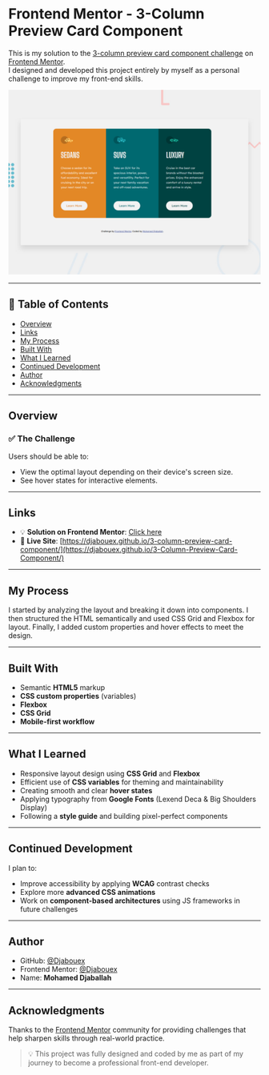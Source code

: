 # Frontend Mentor - 3-Column Preview Card Component

This is my solution to the [3-column preview card component challenge](https://www.frontendmentor.io/challenges/3column-preview-card-component-pH92eAR2-) on [Frontend Mentor](https://www.frontendmentor.io/profile/Djabouex).  
I designed and developed this project entirely by myself as a personal challenge to improve my front-end skills.

![Design Preview](./design/desktop-preview.png)

---

## 📑 Table of Contents

- [Overview](#overview)
- [Links](#links)
- [My Process](#my-process)
- [Built With](#built-with)
- [What I Learned](#what-i-learned)
- [Continued Development](#continued-development)
- [Author](#author)
- [Acknowledgments](#acknowledgments)

---

## Overview

### ✅ The Challenge

Users should be able to:

- View the optimal layout depending on their device's screen size.
- See hover states for interactive elements.

---

## Links

- 💡 **Solution on Frontend Mentor**: [Click here](https://www.frontendmentor.io/solutions/responsive-3-column-card-using-css-grid-and-flexbox-eZPoPdYABl)
- 🚀 **Live Site**: [https://djabouex.github.io/3-column-preview-card-component/](https://djabouex.github.io/3-Column-Preview-Card-Component/)

---

## My Process

I started by analyzing the layout and breaking it down into components. I then structured the HTML semantically and used CSS Grid and Flexbox for layout. Finally, I added custom properties and hover effects to meet the design.

---

## Built With

- Semantic **HTML5** markup
- **CSS custom properties** (variables)
- **Flexbox**
- **CSS Grid**
- **Mobile-first workflow**

---

## What I Learned

- Responsive layout design using **CSS Grid** and **Flexbox**
- Efficient use of **CSS variables** for theming and maintainability
- Creating smooth and clear **hover states**
- Applying typography from **Google Fonts** (Lexend Deca & Big Shoulders Display)
- Following a **style guide** and building pixel-perfect components

---

## Continued Development

I plan to:

- Improve accessibility by applying **WCAG** contrast checks
- Explore more **advanced CSS animations**
- Work on **component-based architectures** using JS frameworks in future challenges

---

## Author

- GitHub: [@Djabouex](https://github.com/Djabouex)
- Frontend Mentor: [@Djabouex](https://www.frontendmentor.io/profile/Djabouex)
- Name: **Mohamed Djaballah**

---

## Acknowledgments

Thanks to the [Frontend Mentor](https://www.frontendmentor.io) community for providing challenges that help sharpen skills through real-world practice.

> 💡 This project was fully designed and coded by me as part of my journey to become a professional front-end developer.
